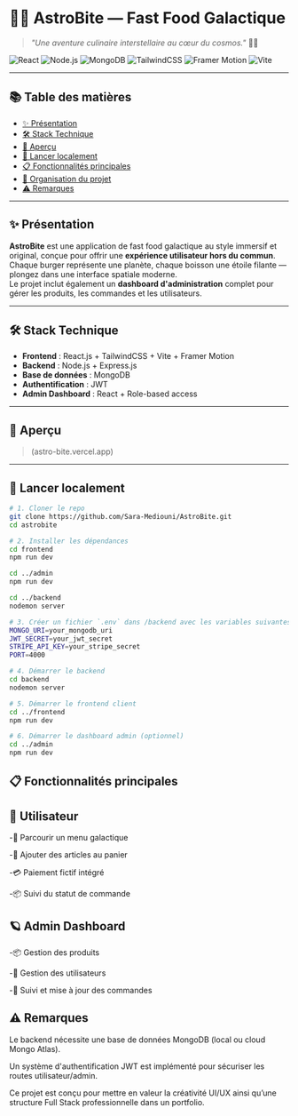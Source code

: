 # 🍔✨ **AstroBite** — Fast Food Galactique

> *"Une aventure culinaire interstellaire au cœur du cosmos."* 🚀🌌

![React](https://img.shields.io/badge/React-20232A?style=for-the-badge&logo=react&logoColor=61DAFB)
![Node.js](https://img.shields.io/badge/Node.js-339933?style=for-the-badge&logo=nodedotjs&logoColor=white)
![MongoDB](https://img.shields.io/badge/MongoDB-4EA94B?style=for-the-badge&logo=mongodb&logoColor=white)
![TailwindCSS](https://img.shields.io/badge/TailwindCSS-06B6D4?style=for-the-badge&logo=tailwindcss&logoColor=white)
![Framer Motion](https://img.shields.io/badge/Framer--Motion-EF008F?style=for-the-badge&logo=framer&logoColor=white)
![Vite](https://img.shields.io/badge/Vite-646CFF?style=for-the-badge&logo=vite&logoColor=white)

---

## 📚 Table des matières

- [✨ Présentation](#-présentation)
- [🛠️ Stack Technique](#️-stack-technique)
- [📸 Aperçu](#-aperçu)
- [🚀 Lancer localement](#-lancer-localement)
- [📋 Fonctionnalités principales](#-fonctionnalités-principales)
- [📂 Organisation du projet](#-organisation-du-projet)
- [⚠️ Remarques](#️-remarques)

---

## ✨ Présentation

**AstroBite** est une application de fast food galactique au style immersif et original, conçue pour offrir une **expérience utilisateur hors du commun**.  
Chaque burger représente une planète, chaque boisson une étoile filante — plongez dans une interface spatiale moderne.  
Le projet inclut également un **dashboard d'administration** complet pour gérer les produits, les commandes et les utilisateurs.

---

## 🛠️ Stack Technique

- **Frontend** : React.js + TailwindCSS + Vite + Framer Motion
- **Backend** : Node.js + Express.js
- **Base de données** : MongoDB
- **Authentification** : JWT
- **Admin Dashboard** : React + Role-based access

---

## 📸 Aperçu

> (astro-bite.vercel.app)

---

## 🚀 Lancer localement

```bash
# 1. Cloner le repo
git clone https://github.com/Sara-Mediouni/AstroBite.git
cd astrobite

# 2. Installer les dépendances
cd frontend
npm run dev

cd ../admin
npm run dev

cd ../backend
nodemon server

# 3. Créer un fichier `.env` dans /backend avec les variables suivantes :
MONGO_URI=your_mongodb_uri
JWT_SECRET=your_jwt_secret
STRIPE_API_KEY=your_stripe_secret
PORT=4000

# 4. Démarrer le backend
cd backend
nodemon server

# 5. Démarrer le frontend client
cd ../frontend
npm run dev

# 6. Démarrer le dashboard admin (optionnel)
cd ../admin
npm run dev
```
## 📋 Fonctionnalités principales
## 🌠 Utilisateur
-🍔 Parcourir un menu galactique

-🛒 Ajouter des articles au panier

-💳 Paiement fictif intégré

-📦 Suivi du statut de commande

## 🪐 Admin Dashboard
-📦 Gestion des produits

-👤 Gestion des utilisateurs

-🧾 Suivi et mise à jour des commandes

## ⚠️ Remarques
Le backend nécessite une base de données MongoDB (local ou cloud Mongo Atlas).

Un système d'authentification JWT est implémenté pour sécuriser les routes utilisateur/admin.

Ce projet est conçu pour mettre en valeur la créativité UI/UX ainsi qu’une structure Full Stack professionnelle dans un portfolio.